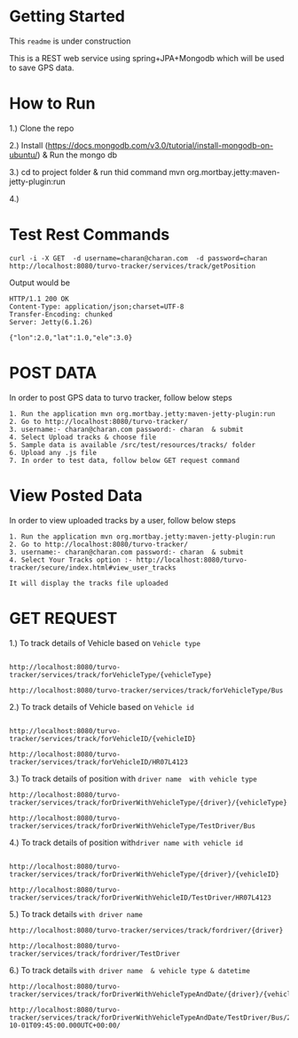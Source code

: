 Getting Started
===============

This ```readme``` is under construction

This is a REST web service using spring+JPA+Mongodb which will be used to save GPS data.

How to Run
==========


1.) Clone the repo

2.) Install (https://docs.mongodb.com/v3.0/tutorial/install-mongodb-on-ubuntu/) & Run the mongo db

3.) cd to project folder & run thid command
    mvn org.mortbay.jetty:maven-jetty-plugin:run
    

4.)


Test Rest Commands
==================


````curl -i -X GET  -d username=charan@charan.com  -d password=charan http://localhost:8080/turvo-tracker/services/track/getPosition````


Output would be

````
HTTP/1.1 200 OK
Content-Type: application/json;charset=UTF-8
Transfer-Encoding: chunked
Server: Jetty(6.1.26)

{"lon":2.0,"lat":1.0,"ele":3.0}

````

POST DATA
=========

In order to post GPS data to turvo tracker, follow below steps

````
1. Run the application mvn org.mortbay.jetty:maven-jetty-plugin:run
2. Go to http://localhost:8080/turvo-tracker/
3. username:- charan@charan.com password:- charan  & submit
4. Select Upload tracks & choose file
5. Sample data is available /src/test/resources/tracks/ folder
6. Upload any .js file
7. In order to test data, follow below GET request command

````

View Posted Data
================

In order to view uploaded tracks by a user, follow below steps

````
1. Run the application mvn org.mortbay.jetty:maven-jetty-plugin:run
2. Go to http://localhost:8080/turvo-tracker/
3. username:- charan@charan.com password:- charan  & submit
4. Select Your Tracks option :- http://localhost:8080/turvo-tracker/secure/index.html#view_user_tracks

It will display the tracks file uploaded

````


GET REQUEST
===========

1.) To track details of Vehicle based on ```Vehicle type```

````

http://localhost:8080/turvo-tracker/services/track/forVehicleType/{vehicleType}

http://localhost:8080/turvo-tracker/services/track/forVehicleType/Bus

````


2.) To track details of Vehicle based on ```Vehicle id```

````

http://localhost:8080/turvo-tracker/services/track/forVehicleID/{vehicleID}

http://localhost:8080/turvo-tracker/services/track/forVehicleID/HR07L4123

````


3.) To track details of position with ```driver name  with vehicle type```

````
http://localhost:8080/turvo-tracker/services/track/forDriverWithVehicleType/{driver}/{vehicleType}

http://localhost:8080/turvo-tracker/services/track/forDriverWithVehicleType/TestDriver/Bus

````

4.) To track details of position with```driver name with vehicle id```

````

http://localhost:8080/turvo-tracker/services/track/forDriverWithVehicleType/{driver}/{vehicleID}

http://localhost:8080/turvo-tracker/services/track/forDriverWithVehicleID/TestDriver/HR07L4123

````

5.) To track details ``with driver name``

````
http://localhost:8080/turvo-tracker/services/track/fordriver/{driver}

http://localhost:8080/turvo-tracker/services/track/fordriver/TestDriver

````

6.) To track details ``with driver name  & vehicle type & datetime``

````
http://localhost:8080/turvo-tracker/services/track/forDriverWithVehicleTypeAndDate/{driver}/{vehicleType}/datetime/

http://localhost:8080/turvo-tracker/services/track/forDriverWithVehicleTypeAndDate/TestDriver/Bus/2012-10-01T09:45:00.000UTC+00:00/

````